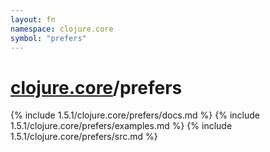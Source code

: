 ```yaml
---
layout: fn
namespace: clojure.core
symbol: "prefers"
---
```


# [clojure.core](../)/prefers

{% include 1.5.1/clojure.core/prefers/docs.md %}
{% include 1.5.1/clojure.core/prefers/examples.md %}
{% include 1.5.1/clojure.core/prefers/src.md %}

